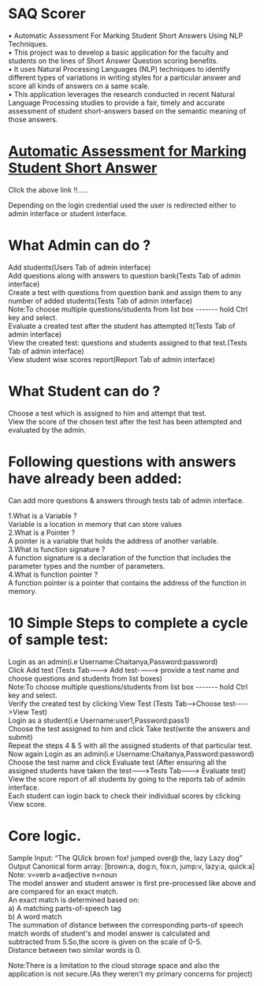# SAQ Scorer
•	Automatic Assessment For Marking Student Short Answers Using NLP Techniques.<br/>
•	This project was to develop a basic application for the faculty and students on the lines of Short Answer Question scoring benefits.<br/>
•	It uses Natural Processing Languages (NLP) techniques to identify different types of variations in writing styles for a particular answer and score all kinds of answers on a same scale.<br/> 
•	This application leverages the research conducted in recent Natural Language Processing studies to provide a fair, timely and accurate assessment of student short-answers based on the semantic meaning of those answers.<br/>



# <a href = "">Automatic Assessment for Marking Student Short Answer</a><br/>
Click the above link !!.....<br/>
 
Depending on the login credential used the user is redirected either to admin interface or student interface.<br/>

# What Admin can do ?<br/>
Add students(Users Tab of admin interface)<br/>
Add questions along with answers to question bank(Tests Tab of admin interface)<br/>
Create a test with questions from question bank and assign them to any number of added students(Tests Tab of admin interface)<br/>
Note:To choose multiple questions/students from list box ------- hold Ctrl key and select.<br/>
Evaluate a created test after the student has attempted it(Tests Tab of admin interface)<br/>
View the created test: questions and students assigned to that test.(Tests Tab of admin interface)<br/>
View student wise scores report(Report Tab of admin interface)<br/>
# What Student can do ?<br/>
Choose a test which is assigned to him and attempt that test.<br/>
View the score of the chosen test after the test has been attempted and evaluated by the admin.<br/>

# Following questions with answers have already been added:<br/>
Can add more questions & answers through tests tab of admin interface. <br/>

1.What is a Variable ?<br/>
Variable is a location in memory that can store values<br/>
2.What is a Pointer ?<br/>
A pointer is a variable that holds the address of another variable.<br/>
3.What is function signature ?<br/>
A function signature is a declaration of the function that includes the parameter types and the number of parameters.<br/>
4.What is function pointer ?<br/>
A function pointer is a pointer that contains the address of the function in memory.<br/>


# 10 Simple Steps to complete a cycle of sample test:<br/>
Login as an admin(i.e Username:Chaitanya,Password:password)<br/>
Click Add test (Tests Tab---> Add test----> provide a test name and choose questions and students from list boxes)<br/>
Note:To choose multiple questions/students from list box ------- hold Ctrl key and select.<br/>
Verify the created test by clicking View Test (Tests Tab-->Choose test---->View Test)<br/>
Login as a student(i.e Username:user1,Password:pass1)<br/>
Choose the test assigned to him and click Take test(write the answers and submit)<br/>
Repeat the steps 4 & 5 with all the assigned students of that particular test.<br/>
Now again Login as an admin(i.e Username:Chaitanya,Password:password)<br/>
Choose the test name and click Evaluate test (After ensuring all the assigned students have taken the test--->Tests Tab---> Evaluate test)<br/>
View the score report of all students by going to the reports tab of admin interface.<br/>
Each student can login back to check their individual scores by clicking View score.<br/>

# Core logic.<br/>
Sample Input: “The QUIck brown fox! jumped over@ the, lazy Lazy dog”<br/>
Output Canonical form array: [brown:a, dog:n, fox:n, jump:v, lazy:a, quick:a]<br/>
Note: v=verb a=adjective n=noun<br/>
The model answer and student answer is first pre-processed like above and are compared for an exact match.<br/>
An exact match is determined based on:<br/>
a) A matching parts-of-speech tag<br/>
b) A word match<br/>
The summation of distance between the corresponding parts-of speech match words of student's and model answer is calculated and<br/> subtracted from 5.So,the score is given on the scale of 0-5.<br/>
Distance between two similar words is 0.<br/>


Note:There is a limitation to the cloud storage space and also the application is not secure.(As they weren't my primary concerns for project)<br/>
